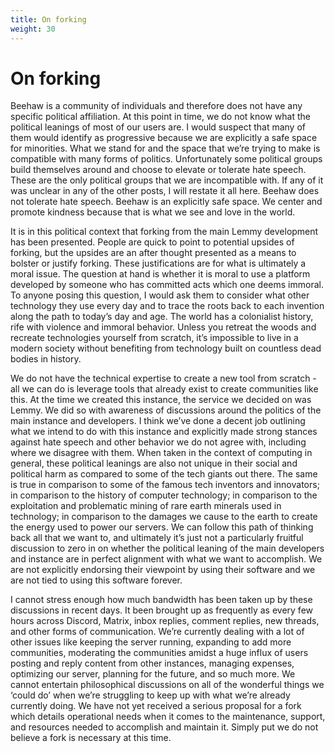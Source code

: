 ```yaml
---
title: On forking
weight: 30
---
```

# On forking

Beehaw is a community of individuals and therefore does not have any specific political affiliation. At this point in time, we do not know what the political leanings of most of our users are. I would suspect that many of them would identify as progressive because we are explicitly a safe space for minorities. What we stand for and the space that we’re trying to make is compatible with many forms of politics. Unfortunately some political groups build themselves around and choose to elevate or tolerate hate speech. These are the only political groups that we are incompatible with. If any of it was unclear in any of the other posts, I will restate it all here. Beehaw does not tolerate hate speech. Beehaw is an explicitly safe space. We center and promote kindness because that is what we see and love in the world.

It is in this political context that forking from the main Lemmy development has been presented. People are quick to point to potential upsides of forking, but the upsides are an after thought presented as a means to bolster or justify forking. These justifications are for what is ultimately a moral issue. The question at hand is whether it is moral to use a platform developed by someone who has committed acts which one deems immoral. To anyone posing this question, I would ask them to consider what other technology they use every day and to trace the roots back to each invention along the path to today’s day and age. The world has a colonialist history, rife with violence and immoral behavior. Unless you retreat the woods and recreate technologies yourself from scratch, it’s impossible to live in a modern society without benefiting from technology built on countless dead bodies in history.

We do not have the technical expertise to create a new tool from scratch - all we can do is leverage tools that already exist to create communities like this. At the time we created this instance, the service we decided on was Lemmy. We did so with awareness of discussions around the politics of the main instance and developers. I think we’ve done a decent job outlining what we intend to do with this instance and explicitly made strong stances against hate speech and other behavior we do not agree with, including where we disagree with them. When taken in the context of computing in general, these political leanings are also not unique in their social and political harm as compared to some of the tech giants out there. The same is true in comparison to some of the famous tech inventors and innovators; in comparison to the history of computer technology; in comparison to the exploitation and problematic mining of rare earth minerals used in technology; in comparison to the damages we cause to the earth to create the energy used to power our servers. We can follow this path of thinking back all that we want to, and ultimately it’s just not a particularly fruitful discussion to zero in on whether the political leaning of the main developers and instance are in perfect alignment with what we want to accomplish. We are not explicitly endorsing their viewpoint by using their software and we are not tied to using this software forever.

I cannot stress enough how much bandwidth has been taken up by these discussions in recent days. It been brought up as frequently as every few hours across Discord, Matrix, inbox replies, comment replies, new threads, and other forms of communication. We’re currently dealing with a lot of other issues like keeping the server running, expanding to add more communities, moderating the communities amidst a huge influx of users posting and reply content from other instances, managing expenses, optimizing our server, planning for the future, and so much more. We cannot entertain philosophical discussions on all of the wonderful things we ‘could do’ when we’re struggling to keep up with what we’re already currently doing. We have not yet received a serious proposal for a fork which details operational needs when it comes to the maintenance, support, and resources needed to accomplish and maintain it. Simply put we do not believe a fork is necessary at this time.

